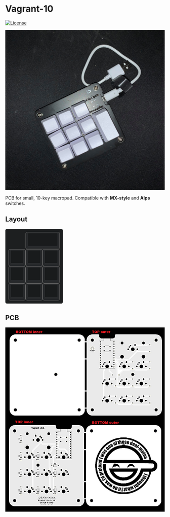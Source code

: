 # Vagrant-10

[![License](https://img.shields.io/github/license/Sho-Keebs/Vagrant-10)](https://github.com/Sho-Keebs/Vagrant-10/blob/master/LICENSE)

![Not the best soldering job](doc/vag.jpg)

PCB for small, 10-key macropad. Compatible with **MX-style** and **Alps** switches.

## Layout

![Layout](./doc/Vagrant-10.png)

## PCB

![PCB](./doc/White.png)
